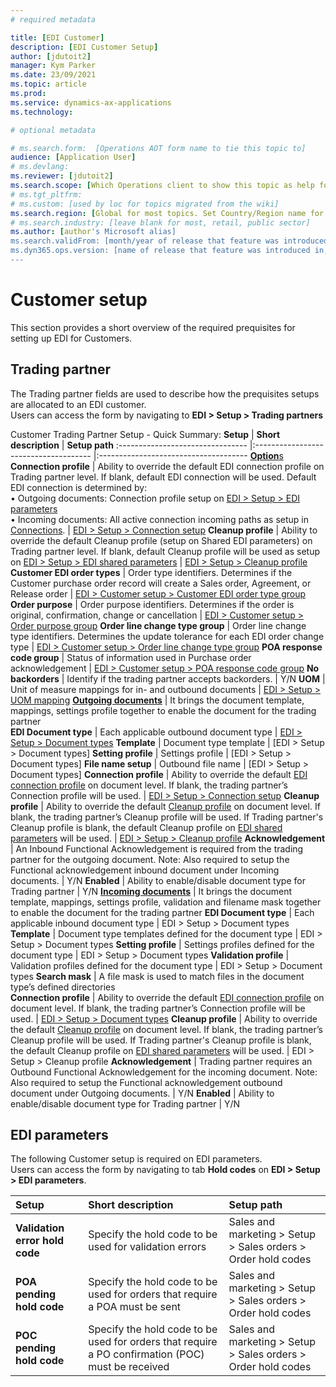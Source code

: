 ```yaml
---
# required metadata

title: [EDI Customer]
description: [EDI Customer Setup]
author: [jdutoit2]
manager: Kym Parker
ms.date: 23/09/2021
ms.topic: article
ms.prod: 
ms.service: dynamics-ax-applications
ms.technology: 

# optional metadata

# ms.search.form:  [Operations AOT form name to tie this topic to]
audience: [Application User]
# ms.devlang: 
ms.reviewer: [jdutoit2]
ms.search.scope: [Which Operations client to show this topic as help for, to be set by content strategist, see list here: https://microsoft.sharepoint.com/teams/DynDoc/_layouts/15/WopiFrame.aspx?sourcedoc={23419e1c-eb64-42e9-aa9b-79875b428718}&action=edit&wd=target%28Core%20Dynamics%20AX%20CP%20requirements%2Eone%7C4CC185C0%2DEFAA%2D42CD%2D94B9%2D8F2A45E7F61A%2FVersions%20list%20for%20docs%20topics%7CC14BE630%2D5151%2D49D6%2D8305%2D554B5084593C%2F%29]
# ms.tgt_pltfrm: 
# ms.custom: [used by loc for topics migrated from the wiki]
ms.search.region: [Global for most topics. Set Country/Region name for localizations]
# ms.search.industry: [leave blank for most, retail, public sector]
ms.author: [author's Microsoft alias]
ms.search.validFrom: [month/year of release that feature was introduced in, in format yyyy-mm-dd]
ms.dyn365.ops.version: [name of release that feature was introduced in, see list here: https://microsoft.sharepoint.com/teams/DynDoc/_layouts/15/WopiFrame.aspx?sourcedoc={23419e1c-eb64-42e9-aa9b-79875b428718}&action=edit&wd=target%28Core%20Dynamics%20AX%20CP%20requirements%2Eone%7C4CC185C0%2DEFAA%2D42CD%2D94B9%2D8F2A45E7F61A%2FVersions%20list%20for%20docs%20topics%7CC14BE630%2D5151%2D49D6%2D8305%2D554B5084593C%2F%29]
---
```


# Customer setup
This section provides a short overview of the required prequisites for setting up EDI for Customers. <br>

## Trading partner
The Trading partner fields are used to describe how the prequisites setups are allocated to an EDI customer. <br>
Users can access the form by navigating to **EDI > Setup > Trading partners** <br>

Customer Trading Partner Setup - Quick Summary:
**Setup** 	                      | **Short description**                 | **Setup path**
:-------------------------------- |:------------------------------------- |:-------------------------------------
<ins>**Option**s</ins>		
**Connection profile**            |	Ability to override the default EDI connection profile on Trading partner level. If blank, default EDI connection will be used. Default EDI connection is determined by: <br> • Outgoing documents: Connection profile setup on [EDI > Setup > EDI parameters](../../CORE/Setup/EDI%20parameters.md) <br> • Incoming documents: All active connection incoming paths as setup in [Connections](../../CORE/Setup/Connection%20setup.md). | [EDI > Setup > Connection setup](../../CORE/Setup/Connection%20setup.md)
**Cleanup profile**	              | Ability to override the default Cleanup profile (setup on Shared EDI parameters) on Trading partner level. If blank, default Cleanup profile will be used as setup on [EDI > Setup > EDI shared parameters](../../CORE/Setup/EDI%20shared%20parameters.md) | [EDI > Setup > Cleanup profile](../../CORE/Setup/Cleanup%20profile.md)
**Customer EDI order types**      |	Order type identifiers. Determines if the Customer purchase order record will create a Sales order, Agreement, or Release order  |	[EDI > Customer setup > Customer EDI order type group](CUSTOMER%20SETUP/Purchase%20order%20types.md)
**Order purpose**                 |	Order purpose identifiers. Determines if the order is original, confirmation, change or cancellation     | 	[EDI > Customer setup > Order purpose group](CUSTOMER%20SETUP/Order%20purpose%20group.md)
**Order line change type group**  |	Order line change type identifiers. Determines the update tolerance for each EDI order change type       | [EDI > Customer setup > Order line change type group](CUSTOMER%20SETUP/Order%20line%20change%20type%20group.md)
**POA response code group**       |	Status of information used in Purchase order acknowledgement	                                           | [EDI > Customer setup > POA response code group](CUSTOMER%20SETUP/POA%20response%20code%20group.md)
**No backorders**                 |	Identify if the trading partner accepts backorders.                                                      | Y/N
**UOM**                           |	Unit of measure mappings for in- and outbound documents	                                                 | [EDI > Setup > UOM mapping](../../CORE/Setup/UOM%20mapping.md)
<ins>**Outgoing documents**</ins> |	It brings the document template, mappings, settings profile together to enable the document for the trading partner <br>
**EDI Document type**             |	Each applicable outbound document type	                                                                 | [EDI > Setup > Document types](../../CORE/Setup/Document%20types.md)
**Template**                      |	Document type template		                                                                               | [EDI > Setup > Document types]
**Setting profile**               |	Settings profile		                                                                                     | [EDI > Setup > Document types]
**File name setup**               |	Outbound file name		                                                                                   | [EDI > Setup > Document types]
**Connection profile**            |	Ability to override the default [EDI connection profile](../../CORE/Setup/Connection%20setup.md) on document level. If blank, the trading partner’s Connection profile will be used. |	[EDI > Setup > Connection setup](../../CORE/Setup/Connection%20setup.md)
**Cleanup profile**               |	Ability to override the default [Cleanup profile](../../CORE/Setup/Cleanup%20profile.md) on document level. If blank, the trading partner’s Cleanup profile will be used. If Trading partner's Cleanup profile is blank, the default Cleanup profile on [EDI shared parameters](../../CORE/Setup/EDI%20shared%20parameters.md) will be used.  |	[EDI > Setup > Cleanup profile](../../CORE/Setup/Cleanup%20profile.md)
**Acknowledgement**	              | An Inbound Functional Acknowledgement is required from the trading partner for the outgoing document. Note: Also required to setup the Functional acknowledgement inbound document under Incoming documents.  |	Y/N
**Enabled**                       | Ability to enable/disable document type for Trading partner	| Y/N
<ins>**Incoming documents**</ins> |	It brings the document template, mappings, settings profile, validation and filename mask together to enable the document for the trading partner
**EDI Document type**             |	Each applicable inbound document type	                                                                   | EDI > Setup > Document types
**Template**                      |	Document type templates defined for the document type                                                    | EDI > Setup > Document types
**Setting profile**               |	Settings profiles defined for the document type                                                          | EDI > Setup > Document types
**Validation profile**            | Validation profiles defined for the document type		                                                     | EDI > Setup > Document types
**Search mask**                   |	A file mask is used to match files in the document type’s defined directories	
**Connection profile**            |	Ability to override the default [EDI connection profile](../../CORE/Setup/Connection%20setup.md) on document level. If blank, the trading partner’s Connection profile will be used.   | [EDI > Setup > Document types](../../CORE/Setup/Connection%20setup.md)
**Cleanup profile**               |	Ability to override the default [Cleanup profile](../../CORE/Setup/Cleanup%20profile.md) on document level. If blank, the trading partner’s Cleanup profile will be used. If Trading partner's Cleanup profile is blank, the default Cleanup profile on [EDI shared parameters](../../CORE/Setup/EDI%20shared%20parameters.md) will be used. |	EDI > Setup > Cleanup profile
**Acknowledgement**	              | Trading partner requires an Outbound Functional Acknowledgement for the incoming document. Note: Also required to setup the Functional acknowledgement outbound document under Outgoing documents.  | Y/N
**Enabled**                       |	Ability to enable/disable document type for Trading partner	                                              | Y/N

## EDI parameters
The following Customer setup is required on EDI parameters. <br>
Users can access the form by navigating to tab **Hold codes** on **EDI > Setup > EDI parameters**.

**Setup** 	                      | **Short description**                 | **Setup path**
:-------------------------------- |:------------------------------------- |:-------------------------------------
**Validation error hold code**    |	Specify the hold code to be used for validation errors                      | Sales and marketing > Setup > Sales orders > Order hold codes
**POA pending hold code**         |	Specify the hold code to be used for orders that require a POA must be sent | Sales and marketing > Setup > Sales orders > Order hold codes
**POC pending hold code**         |	Specify the hold code to be used for orders that require a PO confirmation (POC) must be received | Sales and marketing > Setup > Sales orders > Order hold codes
